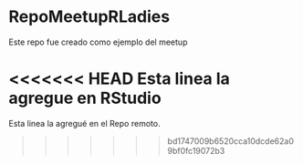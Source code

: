 # RepoMeetupRLadies
Este repo fue creado como ejemplo del meetup

<<<<<<< HEAD
Esta linea la agregue en RStudio
=======


Esta linea la agregué en el Repo remoto.
>>>>>>> bd1747009b6520cca10dcde62a09bf0fc19072b3
